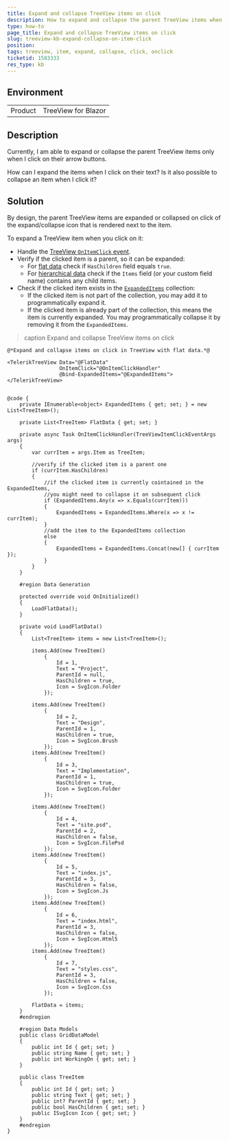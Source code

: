 ```yaml
---
title: Expand and collapse TreeView items on click
description: How to expand and collapse the parent TreeView items when clicking on them?
type: how-to
page_title: Expand and collapse TreeView items on click
slug: treeview-kb-expand-collapse-on-item-click
position: 
tags: treeview, item, expand, collapse, click, onclick
ticketid: 1583333
res_type: kb
---
```


## Environment
<table>
	<tbody>
		<tr>
			<td>Product</td>
			<td>TreeView for Blazor</td>
		</tr>
	</tbody>
</table>


## Description

Currently, I am able to expand or collapse the parent TreeView items only when I click on their arrow buttons.

How can I expand the items when I click on their text? Is it also possible to collapse an item when I click it?

## Solution

By design, the parent TreeView items are expanded or collapsed on click of the expand/collapse icon that is rendered next to the item.

To expand a TreeView item when you click on it:

* Handle the [TreeView `OnItemClick` event](slug://treeview-events#onitemclick).
* Verify if the clicked item is a parent, so it can be expanded:
	* For [flat data](slug://components/treeview/data-binding/flat-data) check if `HasChildren` field equals `true`.
	* For [hierarchical data](slug://components/treeview/data-binding/hierarchical-data) check if the `Items` field (or your custom field name) contains any child items.
* Check if the clicked item exists in the [`ExpandedItems`](slug://treeview-expand-items)  collection:	
	* If the clicked item is not part of the collection, you may add it to programmatically expand it.
	* If the clicked item is already part of the collection, this means the item is currently expanded. You may programmatically collapse it by removing it from the `ExpandedItems`.

>caption Expand and collapse TreeView items on click

````RAZOR
@*Expand and collapse items on click in TreeView with flat data.*@

<TelerikTreeView Data="@FlatData"
                 OnItemClick="@OnItemClickHandler"
                 @bind-ExpandedItems="@ExpandedItems">
</TelerikTreeView>


@code {
    private IEnumerable<object> ExpandedItems { get; set; } = new List<TreeItem>();

    private List<TreeItem> FlatData { get; set; }

    private async Task OnItemClickHandler(TreeViewItemClickEventArgs args)
    {
        var currItem = args.Item as TreeItem;

        //verify if the clicked item is a parent one
        if (currItem.HasChildren)
        {
            //if the clicked item is currently cointained in the ExpandedItems,
            //you might need to collapse it on subsequent click
            if (ExpandedItems.Any(x => x.Equals(currItem)))
            {
                ExpandedItems = ExpandedItems.Where(x => x != currItem);
            }
            //add the item to the ExpandedItems collection
            else
            {
                ExpandedItems = ExpandedItems.Concat(new[] { currItem });
            }
        }
    }

    #region Data Generation

    protected override void OnInitialized()
    {
        LoadFlatData();
    }

    private void LoadFlatData()
    {
        List<TreeItem> items = new List<TreeItem>();

        items.Add(new TreeItem()
            {
                Id = 1,
                Text = "Project",
                ParentId = null,
                HasChildren = true,
                Icon = SvgIcon.Folder
            });

        items.Add(new TreeItem()
            {
                Id = 2,
                Text = "Design",
                ParentId = 1,
                HasChildren = true,
                Icon = SvgIcon.Brush
            });
        items.Add(new TreeItem()
            {
                Id = 3,
                Text = "Implementation",
                ParentId = 1,
                HasChildren = true,
                Icon = SvgIcon.Folder
            });

        items.Add(new TreeItem()
            {
                Id = 4,
                Text = "site.psd",
                ParentId = 2,
                HasChildren = false,
                Icon = SvgIcon.FilePsd
            });
        items.Add(new TreeItem()
            {
                Id = 5,
                Text = "index.js",
                ParentId = 3,
                HasChildren = false,
                Icon = SvgIcon.Js
            });
        items.Add(new TreeItem()
            {
                Id = 6,
                Text = "index.html",
                ParentId = 3,
                HasChildren = false,
                Icon = SvgIcon.Html5
            });
        items.Add(new TreeItem()
            {
                Id = 7,
                Text = "styles.css",
                ParentId = 3,
                HasChildren = false,
                Icon = SvgIcon.Css
            });

        FlatData = items;
    }
    #endregion

    #region Data Models
    public class GridDataModel
    {
        public int Id { get; set; }
        public string Name { get; set; }
        public int WorkingOn { get; set; }
    }

    public class TreeItem
    {
        public int Id { get; set; }
        public string Text { get; set; }
        public int? ParentId { get; set; }
        public bool HasChildren { get; set; }
        public ISvgIcon Icon { get; set; }
    }
    #endregion
}
````

